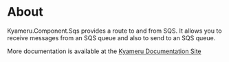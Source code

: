 # About
Kyameru.Component.Sqs provides a route to and from SQS. It allows you to receive messages from an SQS queue and also to send to an SQS queue.

More documentation is available at the [Kyameru Documentation Site](https://djsuperchief.github.io/Kyameru/components/aws/sqs.html)
